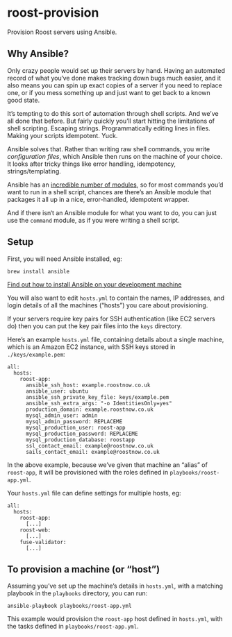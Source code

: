 # roost-provision

Provision Roost servers using Ansible.

## Why Ansible?

Only crazy people would set up their servers by hand. Having an automated record of what you‘ve done makes tracking down bugs much easier, and it also means you can spin up exact copies of a server if you need to replace one, or if you mess something up and just want to get back to a known good state.

It’s tempting to do this sort of automation through shell scripts. And we’ve all done that before. But fairly quickly you’ll start hitting the limitations of shell scripting. Escaping strings. Programmatically editing lines in files. Making your scripts idempotent. Yuck.

Ansible solves that. Rather than writing raw shell commands, you write _configuration files_, which Ansible then runs on the machine of your choice. It looks after tricky things like error handling, idempotency, strings/templating.

Ansible has an [incredible number of modules](https://docs.ansible.com/ansible/latest/modules/list_of_all_modules.html), so for most commands you’d want to run in a shell script, chances are there’s an Ansible module that packages it all up in a nice, error-handled, idempotent wrapper.

And if there isn‘t an Ansible module for what you want to do, you can just use the `command` module, as if you were writing a shell script.

## Setup

First, you will need Ansible installed, eg:

    brew install ansible

[Find out how to install Ansible on your development machine](https://docs.ansible.com/ansible/latest/installation_guide/intro_installation.html)

You will also want to edit `hosts.yml` to contain the names, IP addresses, and login details of all the machines (“hosts”) you care about provisioning.

If your servers require key pairs for SSH authentication (like EC2 servers do) then you can put the key pair files into the `keys` directory.

Here’s an example `hosts.yml` file, containing details about a single machine, which is an Amazon EC2 instance, with SSH keys stored in `./keys/example.pem`:

    all:
      hosts:
        roost-app:
          ansible_ssh_host: example.roostnow.co.uk
          ansible_user: ubuntu
          ansible_ssh_private_key_file: keys/example.pem
          ansible_ssh_extra_args: "-o IdentitiesOnly=yes"
          production_domain: example.roostnow.co.uk
          mysql_admin_user: admin
          mysql_admin_password: REPLACEME
          mysql_production_user: roost-app
          mysql_production_password: REPLACEME
          mysql_production_database: roostapp
          ssl_contact_email: example@roostnow.co.uk
          sails_contact_email: example@roostnow.co.uk

In the above example, because we’ve given that machine an “alias” of `roost-app`, it will be provisioned with the roles defined in `playbooks/roost-app.yml`.

Your `hosts.yml` file can define settings for multiple hosts, eg:

    all:
      hosts:
        roost-app:
          [...]
        roost-web:
          [...]
        fuse-validator:
          [...]

## To provision a machine (or “host”)

Assuming you’ve set up the machine’s details in `hosts.yml`, with a matching playbook in the `playbooks` directory, you can run:

    ansible-playbook playbooks/roost-app.yml

This example would provision the `roost-app` host defined in `hosts.yml`, with the tasks defined in `playbooks/roost-app.yml`.
